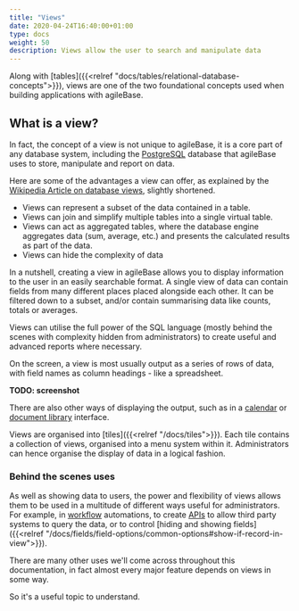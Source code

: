 ```yaml
---
title: "Views"
date: 2020-04-24T16:40:00+01:00
type: docs
weight: 50
description: Views allow the user to search and manipulate data
---
```

Along with [tables]({{<relref "docs/tables/relational-database-concepts">}}), views are one of the two foundational concepts used when building applications with agileBase.

## What is a view?
In fact, the concept of a view is not unique to agileBase, it is a core part of any database system, including the [PostgreSQL](https://www.postgresql.org) database that agileBase uses to store, manipulate and report on data.

Here are some of the advantages a view can offer, as explained by the [Wikipedia Article on database views](https://en.wikipedia.org/wiki/View_(SQL)), slightly shortened.
* Views can represent a subset of the data contained in a table.
* Views can join and simplify multiple tables into a single virtual table.
* Views can act as aggregated tables, where the database engine aggregates data (sum, average, etc.) and presents the calculated results as part of the data.
* Views can hide the complexity of data

In a nutshell, creating a view in agileBase allows you to display information to the user in an easily searchable format. A single view of data can contain fields from many different places placed alongside each other. It can be filtered down to a subset, and/or contain summarising data like counts, totals or averages.

Views can utilise the full power of the SQL language (mostly behind the scenes with complexity hidden from administrators) to create useful and advanced reports where necessary.

On the screen, a view is most usually output as a series of rows of data, with field names as column headings - like a spreadsheet. 

**TODO: screenshot**

There are also other ways of displaying the output, such as in a [calendar](https://todo.com) or [document library](https://todo.com) interface.

Views are organised into [tiles]({{<relref "/docs/tiles">}}). Each tile contains a collection of views, organised into a menu system within it. Administrators can hence organise the display of data in a logical fashion.

### Behind the scenes uses
As well as showing data to users, the power and flexibility of views allows them to be used in a multitude of different ways useful for administrators. For example, in [workflow](https://todo.com) automations, to create [APIs](https://todo.com) to allow third party systems to query the data, or to control [hiding and showing fields]({{<relref "/docs/fields/field-options/common-options#show-if-record-in-view">}}).

There are many other uses we'll come across throughout this documentation, in fact almost every major feature depends on views in some way.

So it's a useful topic to understand.

